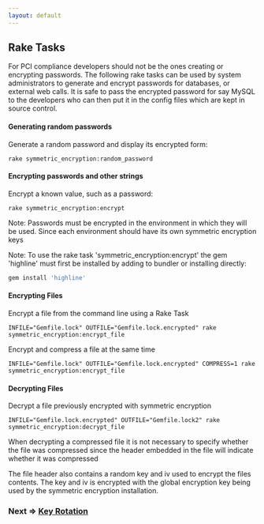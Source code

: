 ```yaml
---
layout: default
---
```


## Rake Tasks

For PCI compliance developers should not be the ones creating or encrypting
passwords. The following rake tasks can be used by system administrators to
generate and encrypt passwords for databases, or external web calls.
It is safe to pass the encrypted password for say MySQL to the developers
who can then put it in the config files which are kept in source control.

#### Generating random passwords

Generate a random password and display its encrypted form:

    rake symmetric_encryption:random_password

#### Encrypting passwords and other strings

Encrypt a known value, such as a password:

    rake symmetric_encryption:encrypt

Note: Passwords must be encrypted in the environment in which they will be used.
  Since each environment should have its own symmetric encryption keys

Note: To use the rake task 'symmetric_encryption:encrypt' the gem 'highline'
  must first be installed by adding to bundler or installing directly:

```ruby
gem install 'highline'
```

#### Encrypting Files

Encrypt a file from the command line using a Rake Task

    INFILE="Gemfile.lock" OUTFILE="Gemfile.lock.encrypted" rake symmetric_encryption:encrypt_file

Encrypt and compress a file at the same time

    INFILE="Gemfile.lock" OUTFILE="Gemfile.lock.encrypted" COMPRESS=1 rake symmetric_encryption:encrypt_file

#### Decrypting Files

Decrypt a file previously encrypted with symmetric encryption

    INFILE="Gemfile.lock.encrypted" OUTFILE="Gemfile.lock2" rake symmetric_encryption:decrypt_file

When decrypting a compressed file it is not necessary to specify whether the file was compressed
since the header embedded in the file will indicate whether it was compressed

The file header also contains a random key and iv used to encrypt the files contents.
The key and iv is encrypted with the global encryption key being used by the symmetric
encryption installation.

### Next => [Key Rotation](key_rotation.html)

